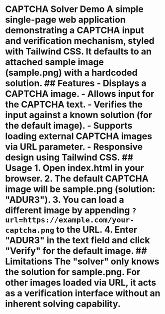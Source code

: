 # CAPTCHA Solver Demo A simple single-page web application demonstrating a CAPTCHA input and verification mechanism, styled with Tailwind CSS. It defaults to an attached sample image (sample.png) with a hardcoded solution. ## Features - Displays a CAPTCHA image. - Allows input for the CAPTCHA text. - Verifies the input against a known solution (for the default image). - Supports loading external CAPTCHA images via URL parameter. - Responsive design using Tailwind CSS. ## Usage 1. Open index.html in your browser. 2. The default CAPTCHA image will be sample.png (solution: "ADUR3"). 3. You can load a different image by appending `?url=https://example.com/your-captcha.png` to the URL. 4. Enter "ADUR3" in the text field and click "Verify" for the default image. ## Limitations The "solver" only knows the solution for sample.png. For other images loaded via URL, it acts as a verification interface without an inherent solving capability.